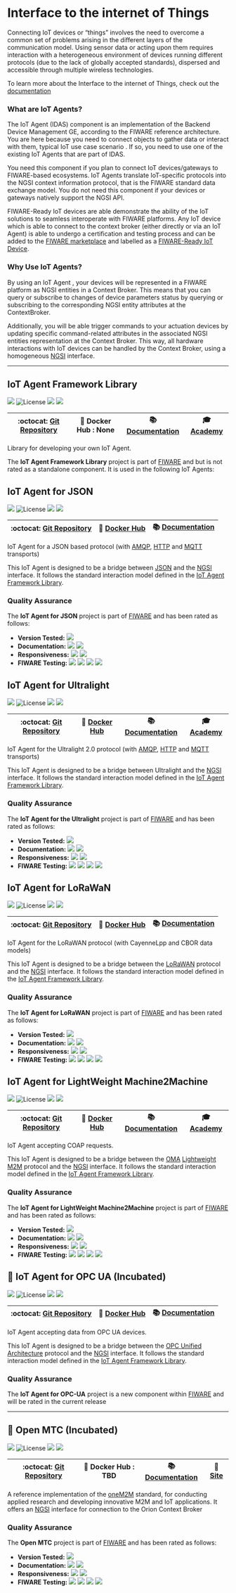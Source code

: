 # Interface to the internet of Things

Connecting IoT devices or “things” involves the need to overcome a common set of
problems arising in the different layers of the communication model. Using
sensor data or acting upon them requires interaction with a heterogeneous
environment of devices running different protocols (due to the lack of globally
accepted standards), dispersed and accessible through multiple wireless
technologies.

To learn more about the Interface to the internet of Things, check out the
[documentation](https://fiwaretourguide.readthedocs.io/en/latest/iot-agents/introduction/)

### What are IoT Agents?

The IoT Agent (IDAS) component is an implementation of the Backend Device
Management GE, according to the FIWARE reference architecture. You are here
because you need to connect objects to gather data or interact with them,
typical IoT use case scenario . If so, you need to use one of the existing IoT
Agents that are part of IDAS.

You need this component if you plan to connect IoT devices/gateways to
FIWARE-based ecosystems. IoT Agents translate IoT-specific protocols into the
NGSI context information protocol, that is the FIWARE standard data exchange
model. You do not need this component if your devices or gateways natively
support the NGSI API.

FIWARE-Ready IoT devices are able demonstrate the ability of the IoT solutions
to seamless interoperate with FIWARE platforms. Any IoT device which is able to
connect to the context broker (either directly or via an IoT Agent) is able to
undergo a certification and testing process and can be added to the
[FIWARE marketplace](https://marketplace.fiware.org/) and labelled as a
[FIWARE-Ready IoT Device](http://marketplace.fiware.org/pages/how-to-devices).

### Why Use IoT Agents?

By using an IoT Agent , your devices will be represented in a FIWARE platform as
NGSI entities in a Context Broker. This means that you can query or subscribe to
changes of device parameters status by querying or subscribing to the
corresponding NGSI entity attributes at the ContextBroker.

Additionally, you will be able trigger commands to your actuation devices by
updating specific command-related attributes in the associated NGSI entities
representation at the Context Broker. This way, all hardware interactions with
IoT devices can be handled by the Context Broker, using a homogeneous
[NGSI](https://swagger.lab.fiware.org/?url=https://raw.githubusercontent.com/Fiware/specifications/master/OpenAPI/ngsiv2/ngsiv2-openapi.json)
interface.

---

## IoT Agent Framework Library

[![](https://nexus.lab.fiware.org/repository/raw/public/badges/chapters/iot-agents.svg)](https://www.fiware.org/developers/catalogue/)
![License](https://img.shields.io/github/license/telefonicaid/iotagent-node-lib.svg)
![](https://img.shields.io/github/release-date/telefonicaid/iotagent-node-lib.svg)
![](https://img.shields.io/github/commits-since/telefonicaid/iotagent-node-lib/latest.svg)

| :octocat: [Git Repository](https://github.com/telefonicaid/iotagent-node-lib) | :whale: Docker Hub : **None** | :books: [Documentation](https://iotagent-node-lib.rtfd.io) | :mortar_board: [Academy](https://fiware-academy.readthedocs.io/en/latest/iot-agents/idas) |
| ----------------------------------------------------------------------------- | ----------------------------- | ---------------------------------------------------------- | ----------------------------------------------------------------------------------------- |


Library for developing your own IoT Agent.

The **IoT Agent Framework Library** project is part of
[FIWARE](https://fiware.org/) and but is not rated as a standalone component. It
is used in the following IoT Agents:

## IoT Agent for JSON

[![](https://nexus.lab.fiware.org/repository/raw/public/badges/chapters/iot-agents.svg)](https://www.fiware.org/developers/catalogue/)
![License](https://img.shields.io/github/license/telefonicaid/iotagent-json.svg)
![](https://img.shields.io/github/release-date/telefonicaid/iotagent-json.svg)
![](https://img.shields.io/github/commits-since/telefonicaid/iotagent-json/latest.svg)

| :octocat: [Git Repository](https://github.com/telefonicaid/iotagent-json) | :whale: [Docker Hub](https://hub.docker.com/r/fiware/iotagent-json/) | :books: [Documentation](https://fiware-iotagent-json.rtfd.io) |
| ------------------------------------------------------------------------- | -------------------------------------------------------------------- | ------------------------------------------------------------- |


IoT Agent for a JSON based protocol (with [AMQP](https://www.amqp.org/),
[HTTP](https://www.w3.org/Protocols/) and [MQTT](https://mqtt.org/) transports)

This IoT Agent is designed to be a bridge between [JSON](https://json.org/) and
the
[NGSI](https://swagger.lab.fiware.org/?url=https://raw.githubusercontent.com/Fiware/specifications/master/OpenAPI/ngsiv2/ngsiv2-openapi.json)
interface. It follows the standard interaction model defined in the
[IoT Agent Framework Library](https://iotagent-node-lib.rtfd.io).

### Quality Assurance

The **IoT Agent for JSON** project is part of [FIWARE](https://fiware.org/) and
has been rated as follows:

-   **Version Tested:**
    ![ ](https://img.shields.io/badge/dynamic/json.svg?label=Version&url=https://fiware.github.io/catalogue/json/iotagent_json.json&query=$.version&colorB=blue)
-   **Documentation:**
    ![ ](https://img.shields.io/badge/dynamic/json.svg?label=Completeness&url=https://fiware.github.io/catalogue/json/iotagent_json.json&query=$.docCompleteness&colorB=blue)
    ![ ](https://img.shields.io/badge/dynamic/json.svg?label=Usability&url=https://fiware.github.io/catalogue/json/iotagent_json.json&query=$.docSoundness&colorB=blue)
-   **Responsiveness:**
    ![ ](https://img.shields.io/badge/dynamic/json.svg?label=Time%20to%20Respond&url=https://fiware.github.io/catalogue/json/iotagent_json.json&query=$.timeToCharge&colorB=blue)
    ![ ](https://img.shields.io/badge/dynamic/json.svg?label=Time%20to%20Fix&url=https://fiware.github.io/catalogue/json/iotagent_json.json&query=$.timeToFix&colorB=blue)
-   **FIWARE Testing:**
    ![ ](https://img.shields.io/badge/dynamic/json.svg?label=Tests%20Passed&url=https://fiware.github.io/catalogue/json/iotagent_json.json&query=$.failureRate&colorB=blue)
    ![ ](https://img.shields.io/badge/dynamic/json.svg?label=Scalability&url=https://fiware.github.io/catalogue/json/iotagent_json.json&query=$.scalability&colorB=blue)
    ![ ](https://img.shields.io/badge/dynamic/json.svg?label=Performance&url=https://fiware.github.io/catalogue/json/iotagent_json.json&query=$.performance&colorB=blue)
    ![ ](https://img.shields.io/badge/dynamic/json.svg?label=Stability&url=https://fiware.github.io/catalogue/json/iotagent_json.json&query=$.stability&colorB=blue)

## IoT Agent for Ultralight

[![](https://nexus.lab.fiware.org/repository/raw/public/badges/chapters/iot-agents.svg)](https://www.fiware.org/developers/catalogue/)
![License](https://img.shields.io/github/license/telefonicaid/iotagent-ul.svg)
![](https://img.shields.io/github/release-date/telefonicaid/iotagent-ul.svg)
![](https://img.shields.io/github/commits-since/telefonicaid/iotagent-ul/latest.svg)

| :octocat: [Git Repository](https://github.com/telefonicaid/iotagent-ul) | :whale: [Docker Hub](https://hub.docker.com/r/fiware/iotagent-ul/) | :books: [Documentation](https://fiware-iotagent-ul.rtfd.io) | :mortar_board: [Academy](https://fiware-academy.readthedocs.io/en/latest/iot-agents/idas) |
| ----------------------------------------------------------------------- | ------------------------------------------------------------------ | ----------------------------------------------------------- | ----------------------------------------------------------------------------------------- |


IoT Agent for the Ultralight 2.0 protocol (with [AMQP](https://www.amqp.org/),
[HTTP](https://www.w3.org/Protocols/) and [MQTT](https://mqtt.org/) transports)

This IoT Agent is designed to be a bridge between Ultralight and the
[NGSI](https://swagger.lab.fiware.org/?url=https://raw.githubusercontent.com/Fiware/specifications/master/OpenAPI/ngsiv2/ngsiv2-openapi.json)
interface. It follows the standard interaction model defined in the
[IoT Agent Framework Library](https://iotagent-node-lib.rtfd.io).

### Quality Assurance

The **IoT Agent for the Ultralight** project is part of
[FIWARE](https://fiware.org/) and has been rated as follows:

-   **Version Tested:**
    ![ ](https://img.shields.io/badge/dynamic/json.svg?label=Version&url=https://fiware.github.io/catalogue/json/iotagent_ul.json&query=$.version&colorB=blue)
-   **Documentation:**
    ![ ](https://img.shields.io/badge/dynamic/json.svg?label=Completeness&url=https://fiware.github.io/catalogue/json/iotagent_ul.json&query=$.docCompleteness&colorB=blue)
    ![ ](https://img.shields.io/badge/dynamic/json.svg?label=Usability&url=https://fiware.github.io/catalogue/json/iotagent_ul.json&query=$.docSoundness&colorB=blue)
-   **Responsiveness:**
    ![ ](https://img.shields.io/badge/dynamic/json.svg?label=Time%20to%20Respond&url=https://fiware.github.io/catalogue/json/iotagent_ul.json&query=$.timeToCharge&colorB=blue)
    ![ ](https://img.shields.io/badge/dynamic/json.svg?label=Time%20to%20Fix&url=https://fiware.github.io/catalogue/json/iotagent_ul.json&query=$.timeToFix&colorB=blue)
-   **FIWARE Testing:**
    ![ ](https://img.shields.io/badge/dynamic/json.svg?label=Tests%20Passed&url=https://fiware.github.io/catalogue/json/iotagent_ul.json&query=$.failureRate&colorB=blue)
    ![ ](https://img.shields.io/badge/dynamic/json.svg?label=Scalability&url=https://fiware.github.io/catalogue/json/iotagent_ul.json&query=$.scalability&colorB=blue)
    ![ ](https://img.shields.io/badge/dynamic/json.svg?label=Performance&url=https://fiware.github.io/catalogue/json/iotagent_ul.json&query=$.performance&colorB=blue)
    ![ ](https://img.shields.io/badge/dynamic/json.svg?label=Stability&url=https://fiware.github.io/catalogue/json/iotagent_ul.json&query=$.stability&colorB=blue)

## IoT Agent for LoRaWaN

[![](https://nexus.lab.fiware.org/repository/raw/public/badges/chapters/iot-agents.svg)](https://www.fiware.org/developers/catalogue/)
![License](https://img.shields.io/github/license/Atos-Research-and-Innovation/IoTagent-LoRaWAN.svg)
![](https://img.shields.io/github/release-date/Atos-Research-and-Innovation/IoTagent-LoRaWAN.svg)
![](https://img.shields.io/github/commits-since/Atos-Research-and-Innovation/IoTagent-LoRaWAN/latest.svg)

| :octocat: [Git Repository](https://github.com/Atos-Research-and-Innovation/IoTagent-LoRaWAN) | :whale: [Docker Hub](https://hub.docker.com/r/fiware/iotagent-lorawan/) | :books: [Documentation](https://fiware-lorawan.rtfd.io) |
| -------------------------------------------------------------------------------------------- | ----------------------------------------------------------------------- | ------------------------------------------------------- |


IoT Agent for the LoRaWAN protocol (with CayenneLpp and CBOR data models)

This IoT Agent is designed to be a bridge between the
[LoRaWAN](https://lora-alliance.org/about-lorawan) protocol and the
[NGSI](https://swagger.lab.fiware.org/?url=https://raw.githubusercontent.com/Fiware/specifications/master/OpenAPI/ngsiv2/ngsiv2-openapi.json)
interface. It follows the standard interaction model defined in the
[IoT Agent Framework Library](https://iotagent-node-lib.rtfd.io).

### Quality Assurance

The **IoT Agent for LoRaWAN** project is part of [FIWARE](https://fiware.org/)
and has been rated as follows:

-   **Version Tested:**
    ![ ](https://img.shields.io/badge/dynamic/json.svg?label=Version&url=https://fiware.github.io/catalogue/json/iotagent_LoRa.json&query=$.version&colorB=blue)
-   **Documentation:**
    ![ ](https://img.shields.io/badge/dynamic/json.svg?label=Completeness&url=https://fiware.github.io/catalogue/json/iotagent_LoRa.json&query=$.docCompleteness&colorB=blue)
    ![ ](https://img.shields.io/badge/dynamic/json.svg?label=Usability&url=https://fiware.github.io/catalogue/json/iotagent_LoRa.json&query=$.docSoundness&colorB=blue)
-   **Responsiveness:**
    ![ ](https://img.shields.io/badge/dynamic/json.svg?label=Time%20to%20Respond&url=https://fiware.github.io/catalogue/json/iotagent_LoRa.json&query=$.timeToCharge&colorB=blue)
    ![ ](https://img.shields.io/badge/dynamic/json.svg?label=Time%20to%20Fix&url=https://fiware.github.io/catalogue/json/iotagent_LoRa.json&query=$.timeToFix&colorB=blue)
-   **FIWARE Testing:**
    ![ ](https://img.shields.io/badge/dynamic/json.svg?label=Tests%20Passed&url=https://fiware.github.io/catalogue/json/iotagent_LoRa.json&query=$.failureRate&colorB=blue)
    ![ ](https://img.shields.io/badge/dynamic/json.svg?label=Scalability&url=https://fiware.github.io/catalogue/json/iotagent_LoRa.json&query=$.scalability&colorB=blue)
    ![ ](https://img.shields.io/badge/dynamic/json.svg?label=Performance&url=https://fiware.github.io/catalogue/json/iotagent_LoRa.json&query=$.performance&colorB=blue)
    ![ ](https://img.shields.io/badge/dynamic/json.svg?label=Stability&url=https://fiware.github.io/catalogue/json/iotagent_LoRa.json&query=$.stability&colorB=blue)

## IoT Agent for LightWeight Machine2Machine

[![](https://nexus.lab.fiware.org/repository/raw/public/badges/chapters/iot-agents.svg)](https://www.fiware.org/developers/catalogue/)
![License](https://img.shields.io/github/license/telefonicaid/lightweightm2m-iotagent.svg)
![](https://img.shields.io/github/release-date/telefonicaid/lightweightm2m-iotagent.svg)
![](https://img.shields.io/github/commits-since/telefonicaid/lightweightm2m-iotagent/latest.svg)

| :octocat: [Git Repository](https://github.com/telefonicaid/lightweightm2m-iotagent) | :whale: [Docker Hub](https://hub.docker.com/r/fiware/lightweightm2m-iotagent/) | :books: [Documentation](https://fiware-iotagent-lwm2m.rtfd.io) | :mortar_board: [Academy](https://fiware-academy.readthedocs.io/en/latest/iot-agents/idas) |
| ----------------------------------------------------------------------------------- | ------------------------------------------------------------------------------ | -------------------------------------------------------------- | ----------------------------------------------------------------------------------------- |


IoT Agent accepting COAP requests.

This IoT Agent is designed to be a bridge between the
[OMA](https://www.omaspecworks.org/)
[Lightweight M2M](https://www.omaspecworks.org/what-is-oma-specworks/iot/lightweight-m2m-lwm2m/)
protocol and the
[NGSI](https://swagger.lab.fiware.org/?url=https://raw.githubusercontent.com/Fiware/specifications/master/OpenAPI/ngsiv2/ngsiv2-openapi.json)
interface. It follows the standard interaction model defined in the
[IoT Agent Framework Library](https://iotagent-node-lib.rtfd.io).

### Quality Assurance

The **IoT Agent for LightWeight Machine2Machine** project is part of
[FIWARE](https://fiware.org/) and has been rated as follows:

-   **Version Tested:**
    ![ ](https://img.shields.io/badge/dynamic/json.svg?label=Version&url=https://fiware.github.io/catalogue/json/iotagent_LWM2M.json&query=$.version&colorB=blue)
-   **Documentation:**
    ![ ](https://img.shields.io/badge/dynamic/json.svg?label=Completeness&url=https://fiware.github.io/catalogue/json/iotagent_LWM2M.json&query=$.docCompleteness&colorB=blue)
    ![ ](https://img.shields.io/badge/dynamic/json.svg?label=Usability&url=https://fiware.github.io/catalogue/json/iotagent_LWM2M.json&query=$.docSoundness&colorB=blue)
-   **Responsiveness:**
    ![ ](https://img.shields.io/badge/dynamic/json.svg?label=Time%20to%20Respond&url=https://fiware.github.io/catalogue/json/iotagent_LWM2M.json&query=$.timeToCharge&colorB=blue)
    ![ ](https://img.shields.io/badge/dynamic/json.svg?label=Time%20to%20Fix&url=https://fiware.github.io/catalogue/json/iotagent_LWM2M.json&query=$.timeToFix&colorB=blue)
-   **FIWARE Testing:**
    ![ ](https://img.shields.io/badge/dynamic/json.svg?label=Tests%20Passed&url=https://fiware.github.io/catalogue/json/iotagent_LWM2M.json&query=$.failureRate&colorB=blue)
    ![ ](https://img.shields.io/badge/dynamic/json.svg?label=Scalability&url=https://fiware.github.io/catalogue/json/iotagent_LWM2M.json&query=$.scalability&colorB=blue)
    ![ ](https://img.shields.io/badge/dynamic/json.svg?label=Performance&url=https://fiware.github.io/catalogue/json/iotagent_LWM2M.json&query=$.performance&colorB=blue)
    ![ ](https://img.shields.io/badge/dynamic/json.svg?label=Stability&url=https://fiware.github.io/catalogue/json/iotagent_LWM2M.json&query=$.stability&colorB=blue)

## :seedling: IoT Agent for OPC UA (Incubated)

[![](https://nexus.lab.fiware.org/repository/raw/public/badges/chapters/iot-agents.svg)](https://www.fiware.org/developers/catalogue/)
![License](https://img.shields.io/github/license/Engineering-Research-and-Development/iotagent-opcua.svg)
![](https://img.shields.io/github/release-date/Engineering-Research-and-Development/iotagent-opcua.svg)
![](https://img.shields.io/github/commits-since/Engineering-Research-and-Development/iotagent-opcua/latest.svg)

| :octocat: [Git Repository](https://github.com/Engineering-Research-and-Development/iotagent-opcua) | :whale: [Docker Hub](https://hub.docker.com/r/beincpps/opcuaage) | :books: [Documentation](https://iotagent-opcua.rtfd.io) |
| -------------------------------------------------------------------------------------------------- | ---------------------------------------------------------------- | ------------------------------------------------------- |


IoT Agent accepting data from OPC UA devices.

This IoT Agent is designed to be a bridge between the
[OPC Unified Architecture](http://www.opcua.us/) protocol and the
[NGSI](https://swagger.lab.fiware.org/?url=https://raw.githubusercontent.com/Fiware/specifications/master/OpenAPI/ngsiv2/ngsiv2-openapi.json)
interface. It follows the standard interaction model defined in the
[IoT Agent Framework Library](https://iotagent-node-lib.rtfd.io).

### Quality Assurance

The **IoT Agent for OPC-UA** project is a new component within
[FIWARE](https://fiware.org/) and will be rated in the current release

---

## :seedling: Open MTC (Incubated)

[![](https://nexus.lab.fiware.org/repository/raw/public/badges/chapters/iot-agents.svg)](https://www.fiware.org/developers/catalogue/)
![License](https://img.shields.io/github/license/OpenMTC/OpenMTC.svg)
![](https://img.shields.io/github/last-commit/OpenMTC/OpenMTC.svg)
![](https://img.shields.io/github/tag/OpenMTC/OpenMTC.svg)

| :octocat: [Git Repository](https://github.com/OpenMTC/OpenMTC) | :whale: Docker Hub : TBD | :books: [Documentation](http://www.openmtc.org/doc.html) | :page_facing_up: [Site](https://www.openmtc.org/) |
| -------------------------------------------------------------- | ------------------------ | -------------------------------------------------------- | ------------------------------------------------- |


A reference implementation of the [oneM2M](http://www.onem2m.org/) standard, for
conducting applied research and developing innovative M2M and IoT applications.
It offers an
[NGSI](https://swagger.lab.fiware.org/?url=https://raw.githubusercontent.com/Fiware/specifications/master/OpenAPI/ngsiv2/ngsiv2-openapi.json)
interface for connection to the Orion Context Broker

### Quality Assurance

The **Open MTC** project is part of [FIWARE](https://fiware.org/) and has been
rated as follows:

-   **Version Tested:**
    ![ ](https://img.shields.io/badge/dynamic/json.svg?label=Version&url=https://fiware.github.io/catalogue/json/open_mtc.json&query=$.version&colorB=blue)
-   **Documentation:**
    ![ ](https://img.shields.io/badge/dynamic/json.svg?label=Completeness&url=https://fiware.github.io/catalogue/json/open_mtc.json&query=$.docCompleteness&colorB=blue)
    ![ ](https://img.shields.io/badge/dynamic/json.svg?label=Usability&url=https://fiware.github.io/catalogue/json/open_mtc.json&query=$.docSoundness&colorB=blue)
-   **Responsiveness:**
    ![ ](https://img.shields.io/badge/dynamic/json.svg?label=Time%20to%20Respond&url=https://fiware.github.io/catalogue/json/open_mtc.json&query=$.timeToCharge&colorB=blue)
    ![ ](https://img.shields.io/badge/dynamic/json.svg?label=Time%20to%20Fix&url=https://fiware.github.io/catalogue/json/open_mtc.json&query=$.timeToFix&colorB=blue)
-   **FIWARE Testing:**
    ![ ](https://img.shields.io/badge/dynamic/json.svg?label=Tests%20Passed&url=https://fiware.github.io/catalogue/json/open_mtc.json&query=$.failureRate&colorB=blue)
    ![ ](https://img.shields.io/badge/dynamic/json.svg?label=Scalability&url=https://fiware.github.io/catalogue/json/open_mtc.json&query=$.scalability&colorB=blue)
    ![ ](https://img.shields.io/badge/dynamic/json.svg?label=Performance&url=https://fiware.github.io/catalogue/json/open_mtc.json&query=$.performance&colorB=blue)
    ![ ](https://img.shields.io/badge/dynamic/json.svg?label=Stability&url=https://fiware.github.io/catalogue/json/open_mtc.json&query=$.stability&colorB=blue)
